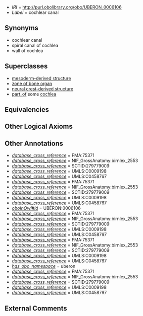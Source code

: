  * *IRI* = http://purl.obolibrary.org/obo/UBERON_0006106
 * *Label* = cochlear canal

## Synonyms

 * cochlear canal
 * spiral canal of cochlea
 * wall of cochlea

## Superclasses

 * [mesoderm-derived structure](../../UBERON/20/UBERON_0004120.md)
 * [zone of bone organ](../../UBERON/13/UBERON_0005913.md)
 * [neural crest-derived structure](../../UBERON/13/UBERON_0010313.md)
 * [part_of](../../BFO/50/BFO_0000050.md) some [cochlea](../../UBERON/44/UBERON_0001844.md)

## Equivalencies


## Other Logical Axioms


## Other Annotations

 * *[database_cross_reference](../../ef/oboInOwl#hasDbXref.md)* = FMA:75371
 * *[database_cross_reference](../../ef/oboInOwl#hasDbXref.md)* = NIF_GrossAnatomy:birnlex_2553
 * *[database_cross_reference](../../ef/oboInOwl#hasDbXref.md)* = SCTID:279779009
 * *[database_cross_reference](../../ef/oboInOwl#hasDbXref.md)* = UMLS:C0009198
 * *[database_cross_reference](../../ef/oboInOwl#hasDbXref.md)* = UMLS:C0458767
 * *[database_cross_reference](../../ef/oboInOwl#hasDbXref.md)* = FMA:75371
 * *[database_cross_reference](../../ef/oboInOwl#hasDbXref.md)* = NIF_GrossAnatomy:birnlex_2553
 * *[database_cross_reference](../../ef/oboInOwl#hasDbXref.md)* = SCTID:279779009
 * *[database_cross_reference](../../ef/oboInOwl#hasDbXref.md)* = UMLS:C0009198
 * *[database_cross_reference](../../ef/oboInOwl#hasDbXref.md)* = UMLS:C0458767
 * *[oboInOwl#id](../../id/oboInOwl#id.md)* = UBERON:0006106
 * *[database_cross_reference](../../ef/oboInOwl#hasDbXref.md)* = FMA:75371
 * *[database_cross_reference](../../ef/oboInOwl#hasDbXref.md)* = NIF_GrossAnatomy:birnlex_2553
 * *[database_cross_reference](../../ef/oboInOwl#hasDbXref.md)* = SCTID:279779009
 * *[database_cross_reference](../../ef/oboInOwl#hasDbXref.md)* = UMLS:C0009198
 * *[database_cross_reference](../../ef/oboInOwl#hasDbXref.md)* = UMLS:C0458767
 * *[database_cross_reference](../../ef/oboInOwl#hasDbXref.md)* = FMA:75371
 * *[database_cross_reference](../../ef/oboInOwl#hasDbXref.md)* = NIF_GrossAnatomy:birnlex_2553
 * *[database_cross_reference](../../ef/oboInOwl#hasDbXref.md)* = SCTID:279779009
 * *[database_cross_reference](../../ef/oboInOwl#hasDbXref.md)* = UMLS:C0009198
 * *[database_cross_reference](../../ef/oboInOwl#hasDbXref.md)* = UMLS:C0458767
 * *[has_obo_namespace](../../ce/oboInOwl#hasOBONamespace.md)* = uberon
 * *[database_cross_reference](../../ef/oboInOwl#hasDbXref.md)* = FMA:75371
 * *[database_cross_reference](../../ef/oboInOwl#hasDbXref.md)* = NIF_GrossAnatomy:birnlex_2553
 * *[database_cross_reference](../../ef/oboInOwl#hasDbXref.md)* = SCTID:279779009
 * *[database_cross_reference](../../ef/oboInOwl#hasDbXref.md)* = UMLS:C0009198
 * *[database_cross_reference](../../ef/oboInOwl#hasDbXref.md)* = UMLS:C0458767

## External Comments

